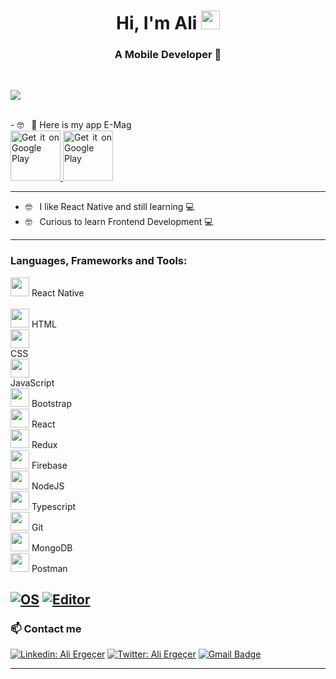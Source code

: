 <h1 align="center">
    Hi, I'm Ali 
    <img src="https://media.giphy.com/media/hvRJCLFzcasrR4ia7z/giphy.gif" width="30px">
</h1>

<h3 align="center">A Mobile Developer 👨 </h3>
<br />
<p align="justify">
  <a href='https://findmentor.network'>
    <img src="https://img.shields.io/badge/Find%20Mentor-I'm%20a%20mentee-blueviolet">
  <a/>
</p>
   </br>
- 🤓 &nbsp; 📱 Here is my app E-Mag
   </br>
 <a align="justify" href='https://apps.apple.com/us/app/e-mag/id1567868793#?platform=iphone'>
     <img alt="Get it on Google Play"
        height="80"
        src="https://www.apple.com/v/app-store/a/images/overview/icon_appstore__ev0z770zyxoy_large_2x.png" />
  <a/>
  <a align="justify" href='https://play.google.com/store/apps/details?id=com.orsatramola.emagazine'>
       <img alt="Get it on Google Play"
        height="80"
        src="https://play.google.com/intl/en_us/badges/images/generic/en_badge_web_generic.png" />
  <a/>

---
- 🤓 &nbsp; I like React Native and still learning 💻
- 🤓 &nbsp; Curious to learn Frontend Development 💻

---
### Languages, Frameworks and Tools:
<code><img height="30" src="https://upload.wikimedia.org/wikipedia/commons/thumb/a/a7/React-icon.svg/1200px-React-icon.svg.png"></code>  React Native<br><br>
<code><img height="30" src="https://upload.wikimedia.org/wikipedia/commons/thumb/6/61/HTML5_logo_and_wordmark.svg/1200px-HTML5_logo_and_wordmark.svg.png"></code>  HTML<br>
<code><img height="30" src="https://upload.wikimedia.org/wikipedia/commons/thumb/d/d5/CSS3_logo_and_wordmark.svg/1200px-CSS3_logo_and_wordmark.svg.png"> </code>  CSS<br>
<code><img height="30" src="https://upload.wikimedia.org/wikipedia/commons/thumb/9/99/Unofficial_JavaScript_logo_2.svg/440px-Unofficial_JavaScript_logo_2.svg.png"> </code>  JavaScript<br>
<code><img height="30" src="https://upload.wikimedia.org/wikipedia/commons/thumb/b/b2/Bootstrap_logo.svg/440px-Bootstrap_logo.svg.png"></code>  Bootstrap<br>
<code><img height="30" src="https://upload.wikimedia.org/wikipedia/commons/thumb/a/a7/React-icon.svg/1200px-React-icon.svg.png"></code>  React<br>
<code><img height="30" src="https://upload.wikimedia.org/wikipedia/commons/3/30/Redux_Logo.png"></code>  Redux<br>
<code><img height="30" src="https://firebase.google.com/downloads/brand-guidelines/PNG/logo-vertical.png"></code>  Firebase<br>
<code><img height="30" src="https://upload.wikimedia.org/wikipedia/commons/thumb/d/d9/Node.js_logo.svg/1200px-Node.js_logo.svg.png"></code>  NodeJS<br>
<code><img height="30" src="https://upload.wikimedia.org/wikipedia/commons/thumb/4/4c/Typescript_logo_2020.svg/1200px-Typescript_logo_2020.svg.png"></code>  Typescript<br>
<code><img height="30" src="https://upload.wikimedia.org/wikipedia/commons/thumb/e/e0/Git-logo.svg/1280px-Git-logo.svg.png"></code>  Git<br>
<code><img height="30" src="https://webassets.mongodb.com/_com_assets/cms/MongoDB_Logo_FullColorBlack_RGB-4td3yuxzjs.png"></code>  MongoDB<br>
<code><img height="30" src="https://miro.medium.com/max/3416/1*Txf8ugHH_MlHPM8JU6hT5w.jpeg"></code>  Postman<br>



[![OS](https://img.shields.io/badge/OS-macOS-informational?style=flat-square&logo=apple&logoColor=white)](https://en.wikipedia.org/wiki/MacOS)
[![Editor](https://img.shields.io/badge/Editor-VSCode-blue?style=flat-square&logo=visual-studio-code&logoColor=white)](https://code.visualstudio.com/)
---
### 📫 Contact me

[![Linkedin: Ali Ergeçer](https://img.shields.io/badge/-Ali%20Ergecer-blue?style=flat-square&logo=Linkedin&logoColor=white&link=https://www.linkedin.com/in/ali-erge%C3%A7er-bb848b6b/)](https://www.linkedin.com/in/ali-erge%C3%A7er-bb848b6b/)
[![Twitter: Ali Ergeçer](https://img.shields.io/twitter/url?label=Ali%20Ergecer&style=social&url=https://twitter.com/aliergcr)](https://twitter.com/aliergcr)
[![Gmail Badge](https://img.shields.io/badge/-Ali%20Ergecer-c14438?style=flat&logo=Gmail&logoColor=white&link=mailto:tsafaelmali@gmail.com)](mailto:aliergcr@gmail.com)

---
